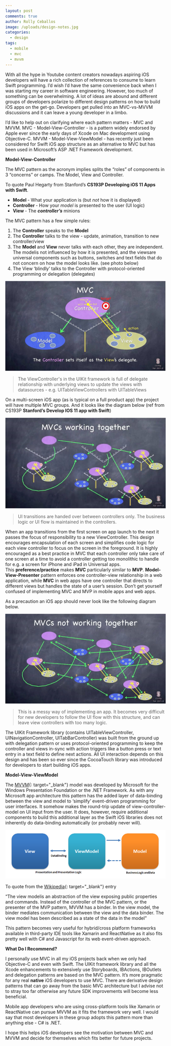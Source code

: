 ```yaml
---
layout: post
comments: true
author: Rolly Ceballos
image: /uploads/design-notes.jpg
categories:
  - design
tags:
  - mobile
  - mvc
  - mvvm
---
```


With all the hype in Youtube content creators nowadays aspiring iOS developers will have a rich collection of references to consume to learn Swift programming. I’d wish I’d have the same convenience back when I was starting my career in software engineering. However, too much of something can be overwhelming. A lot of ideas are abound and different groups of developers polarize to different design patterns on how to build iOS apps on the get-go. Developers get pulled into an MVC-vs-MVVM discussions and it can leave a young developer in a limbo.

I’d like to help out on clarifying where each pattern matters - MVC and MVVM. MVC - Model-View-Controller - is a pattern widely endorsed by Apple ever since the early days of Xcode on Mac development using Objective-C. MVVM - Model-View-ViewModel - has recently just been considered for Swift iOS app structure as an alternative to MVC but has been used in Microsoft’s ASP .NET Framework development.

**Model-View-Controller**

The MVC pattern as the acronym implies splits the “roles” of components in 3 “concerns” or camps. The Model, View and Controller.

To quote Paul Hegarty from Stanford’s **CS193P Developing iOS 11 Apps with Swift**.

* **Model&nbsp;**\- What your application is (but&nbsp;*not* how it is displayed)
* **Controller&nbsp;**\- How your&nbsp;*model* is presented to the user (UI logic)
* **View&nbsp;**\- The&nbsp;***controller’s*** minions

The MVC pattern has a few simple rules:

1. The&nbsp;**Controller** speaks to the&nbsp;**Model**
2. The&nbsp;**Controller** talks to the view - update, animation, transition to new controller/view
3. The&nbsp;**Model** and&nbsp;**View** never talks with each other, they are independent. The modelis not influenced by how it is presented, and the viewsare universal components such as buttons, switches and text fields that do not concern on how the model looks like. (see photo below)
4. The View ‘blindly’ talks to the Controller with protocol-oriented programming or delegation (delegates)

<span class="image fit">![](/uploads/mvc-diagram.jpg)</span>

> The ViewController's in the UIKit framework is full of delegate relationship with underlying views to update the views with datasources - e.g. UITableViewControllers with UITableViews

On a multi-screen iOS app (as is typical on a full product app) the project will have multiple MVC groups. And it looks like the diagram below (ref from CS193P **Stanford’s Develop IOS 11 app with Swift**)&nbsp;

<span class="image fit">![](/uploads/diagram-mvc-model.jpg)</span>

> UI transitions are handed over between controllers only. The business logic or UI flow is maintained in the controllers.

When an app transitions from the first screen on app launch to the next it passes the focus of responsibility to a new ViewController. This design encourages encapsulation of each screen and simplifies code logic for each view controller to focus on the screen in the foreground. It is highly encouraged as a best practice in MVC that each controller only take care of one screen at a time to avoid a controller getting too monolithic to handle for e.g. a screen for iPhone and iPad in Universal apps. This&nbsp;**preference/practice** makes&nbsp;**MVC** particularly similar to&nbsp;**MVP**.&nbsp;**Model-View-Presenter** pattern enforces one controller-view relationship in a web application, while&nbsp;**MVC** in web apps have one controller that directs to different views but handles the state of a user’s session. Don’t get yourself confused of implementing MVC and MVP in mobile apps and web apps.

As a precaution an iOS app should never look like the following diagram below.

<span class="image fit">![](/uploads/mvc-not-working.jpg)</span>

> This is a messy way of implementing an app. It becomes very difficult for new developers to follow the UI flow with this structure, and can leave view controllers with too many logic.

The UIKit Framework library (contains UITableViewController, UINavigationController, UITabBarController) was built from the ground up with delegation pattern or uses protocol-oriented programming to keep the controller and views in-sync with action triggers like a button press or text entry in a text field to define next actions. All UI interaction depends on this design and has been so ever since the CocoaTouch library was introduced for developers to start building iOS apps.

**Model-View-ViewModel**

The&nbsp;[MVVM](https://en.wikipedia.org/wiki/Model%E2%80%93view%E2%80%93viewmodel){: target="_blank"}&nbsp;model was developed by Microsoft for the Windows Presentation Foundation or the .NET Framework. As with any Microsoft app architecture this pattern has the added layer of data-binding between the view and model to ‘simplify’ event-driven programming for user interfaces. It somehow makes the round-trip update of view-controller-model on UI input from the user. It does, however, require additional components to build this additional layer as the Swift iOS libraries does not inherently do data-binding automatically (or probably never will).

<span class="image fit">![](/uploads/mvvm-diagram.png)</span>

To quote from the&nbsp;[Wikipedia](https://en.wikipedia.org/wiki/Model%E2%80%93view%E2%80%93viewmodel?fbclid=IwAR1Om1x1o859nNlKqN4AngwdflgSqxXJlNe653_AGjmRMgLM07jlrkW4Oqg){: target="_blank"}&nbsp;entry

“The view modelis an abstraction of the view exposing public properties and commands. Instead of the controller of the MVC pattern, or the presenter of the MVP pattern, MVVM has a binder. In the view model, the binder mediates communication between the view and the data binder. The view model has been described as a state of the data in the model”

This pattern becomes very useful for hybrid/cross platform frameworks available in third-party IDE tools like Xamarin and ReactNative as it also fits pretty well with C\# and Javascript for its web event-driven approach.

**What Do I Recommend?**

I personally use MVC in all my iOS projects back when we only had Objective-C and even with Swift. The UIKit framework library and all the Xcode enhancements to extensively use Storyboards, IBActions, IBOutlets and delegation patterns are based on the MVC pattern. It’s more pragmatic for any real&nbsp;**native** iOS developers to use MVC. There are derivative design patterns that can go away from the basic MVC architecture but I advise not to stray too far otherwise any future SDK improvements will become less beneficial.

Mobile app developers who are using cross-platform tools like Xamarin or ReactNative can pursue MVVM as it fits the framework very well. I would say that most developers in these group adopts this pattern more than anything else - C\# is .NET.

I hope this helps iOS developers see the motivation between MVC and MVVM and decide for themselves which fits better for future projects.